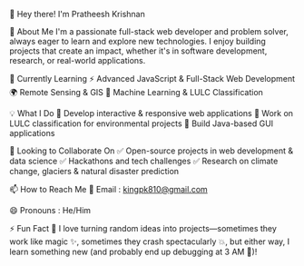 👋 Hey there! I'm Pratheesh Krishnan

👀 About Me
I'm a passionate full-stack web developer and problem solver, always eager to learn and explore new technologies.
I enjoy building projects that create an impact, whether it's in software development, research, or real-world applications.

🌱 Currently Learning
⚡ Advanced JavaScript & Full-Stack Web Development
🌍 Remote Sensing & GIS
🤖 Machine Learning & LULC Classification

💡 What I Do
🔹 Develop interactive & responsive web applications
🔹 Work on LULC classification for environmental projects
🔹 Build Java-based GUI applications

💞️ Looking to Collaborate On
✅ Open-source projects in web development & data science
✅ Hackathons and tech challenges
✅ Research on climate change, glaciers & natural disaster prediction

📫 How to Reach Me
📧 Email     : kingpk810@gmail.com

😄 Pronouns  : He/Him

⚡ Fun Fact 🚀
I love turning random ideas into projects—sometimes they work like magic ✨, sometimes they crash spectacularly 💥, 
but either way, I learn something new (and probably end up debugging at 3 AM 🦉)!
